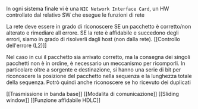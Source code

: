 In ogni sistema finale vi è una `NIC Network Interface Card`, un HW controllato dal relativo SW che esegue le funzioni di rete

La rete deve essere in grado di riconoscere SE un pacchetto è corretto/non alterato e rimediare all errore. SE la rete è affidabile e succedono degli errori, siamo in grado di risolverli dagli host (non dalla rete). [[Controllo dell'errore (L2)]]

Nel caso in cui il pacchetto sia arrivato corretto, ma la consegna dei singoli pacchetti non è in ordine, è necessario un meccanismo per ricomporli. In particolare oltre a sorgente e destinazione, si hanno una serie di bit per riconoscere la posizione del pacchetto nella sequenza e la lunghezza totale della sequenza. Potrò quindi anche riconoscere se ho ricevuto dei duplicati

[[Trasmissione in banda base]]
[[Modalita di comunicazione]]
[[Sliding window]]
[[Funzione affidabile HDLC]]
